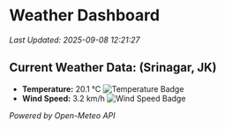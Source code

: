 
# Weather Dashboard

_Last Updated: 2025-09-08 12:21:27_

## Current Weather Data: (Srinagar, JK)
- **Temperature:** 20.1 °C ![Temperature Badge](https://img.shields.io/badge/Temperature-Medium%20Temp-green)
- **Wind Speed:** 3.2 km/h ![Wind Speed Badge](https://img.shields.io/badge/Wind%20Speed-Light%20Wind-blue)

*Powered by Open-Meteo API*
